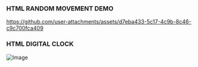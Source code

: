 ### HTML RANDOM MOVEMENT DEMO
https://github.com/user-attachments/assets/d7eba433-5c17-4c9b-8c46-c9c700fca409

### HTML DIGITAL CLOCK
![Image](https://github.com/user-attachments/assets/0aa83079-79db-4a7b-931d-391b864d353c)

